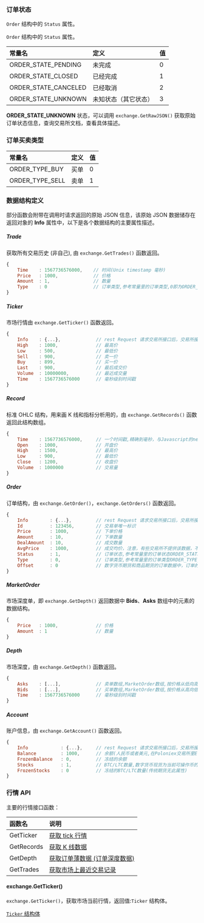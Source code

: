 ### 订单状态

`Order` 结构中的 `Status` 属性。

`Order` 结构中的 `Status` 属性。

| 常量名               | 定义                 | 值   |
| :------------------- | :------------------- | :--- |
| ORDER_STATE_PENDING  | 未完成               | 0    |
| ORDER_STATE_CLOSED   | 已经完成             | 1    |
| ORDER_STATE_CANCELED | 已经取消             | 2    |
| ORDER_STATE_UNKNOWN  | 未知状态（其它状态） | 3    |

**ORDER_STATE_UNKNOWN** 状态，可以调用 `exchange.GetRawJSON()` 获取原始订单状态信息，查询交易所文档，查看具体描述。



### 订单买卖类型

| 常量名          | 定义 | 值   |
| :-------------- | :--- | :--- |
| ORDER_TYPE_BUY  | 买单 | 0    |
| ORDER_TYPE_SELL | 卖单 | 1    |



### 数据结构定义

部分函数会附带在调用时请求返回的原始 JSON 信息，该原始 JSON 数据储存在返回对象的 **Info** 属性中，以下是各个数据结构的主要属性描述。



##### Trade



获取所有交易历史 (非自己), 由 `exchange.GetTrades()` 函数返回。



```javascript
{
    Time    : 1567736576000,    // 时间(Unix timestamp 毫秒)
    Price   : 1000,             // 价格          
    Amount  : 1,                // 数量
    Type    : 0                 // 订单类型,参考常量里的订单类型,0即为ORDER_TYPE_BUY，ORDER_TYPE_BUY的值为0
}
```



##### Ticker

市场行情由 `exchange.GetTicker()` 函数返回。

```javascript
{
    Info    : {...},             // rest Request 请求交易所接口后，交易所接口应答的原始数据
    High    : 1000,              // 最高价
    Low     : 500,               // 最低价
    Sell    : 900,               // 卖一价
    Buy     : 899,               // 买一价
    Last    : 900,               // 最后成交价
    Volume  : 10000000,          // 最近成交量
    Time    : 1567736576000      // 毫秒级别时间戳
}
```



##### Record

标准 OHLC 结构，用来画 K 线和指标分析用的，由 `exchange.GetRecords()` 函数返回此结构数组。

```javascript
{
    Time    : 1567736576000,     // 一个时间戳,精确到毫秒，与Javascript的new Date().getTime()得到的结果格式一样
    Open    : 1000,              // 开盘价
    High    : 1500,              // 最高价
    Low     : 900,               // 最低价
    Close   : 1200,              // 收盘价
    Volume  : 1000000            // 交易量
}
```



##### Order

订单结构，由 `exchange.GetOrder()`，`exchange.GetOrders()` 函数返回。

```javascript
{
    Info        : {...},         // rest Request 请求交易所接口后，交易所接口应答的原始数据
    Id          : 123456,        // 交易单唯一标识
    Price       : 1000,          // 下单价格
    Amount      : 10,            // 下单数量
    DealAmount  : 10,            // 成交数量
    AvgPrice    : 1000,          // 成交均价，注意，有些交易所不提供该数据，不提供的设置为0
    Status      : 1,             // 订单状态,参考常量里的订单状态ORDER_STATE_CLOSED
    Type        : 0,             // 订单类型,参考常量里的订单类型ORDER_TYPE_BUY
    Offset      : 0              // 数字货币期货和商品期货的订单数据中，订单的开平仓方向，ORDER_OFFSET_OPEN为开仓，ORDER_OFFSET_CLOSE为平仓方向
}
```

##### MarketOrder

市场深度单，即 `exchange.GetDepth()` 返回数据中 **Bids**、**Asks** 数组中的元素的数据结构。

```javascript
{
    Price   : 1000,              // 价格
    Amount  : 1                  // 数量
}
```

##### Depth

市场深度，由 `exchange.GetDepth()` 函数返回。

```javascript
{
    Asks    : [...],             // 卖单数组,MarketOrder数组,按价格从低向高排序
    Bids    : [...],             // 买单数组,MarketOrder数组,按价格从高向低排序
    Time    : 1567736576000      // 毫秒级别时间戳
}
```



##### Account

账户信息，由 `exchange.GetAccount()` 函数返回。

```javascript
{
    Info            : {...},     // rest Request 请求交易所接口后，交易所接口应答的原始数据
    Balance         : 1000,      // 余额(人民币或者美元,在Poloniex交易所里ETC_BTC这样的品种,Balance就指的是BTC的数量,Stocks指的是ETC数量)
    FrozenBalance   : 0,         // 冻结的余额
    Stocks          : 1,         // BTC/LTC数量,数字货币现货为当前可操作币的余额(去掉冻结的币),数字货币期货的话为合约当前可用保证金(传统期货无此属性)
    FrozenStocks    : 0          // 冻结的BTC/LTC数量(传统期货无此属性)
}
```

### 行情 API

主要的行情接口函数：

| 函数名     | 说明                                                         |
| :--------- | :----------------------------------------------------------- |
| GetTicker  | [获取 tick 行情](#exchange.GetTicker())                      |
| GetRecords | [获取 K 线数据](javascript:gotoElement('user-content-exchange.getrecords')) |
| GetDepth   | [获取订单薄数据 (订单深度数据)](javascript:gotoElement('user-content-exchange.getdepth')) |
| GetTrades  | [获取市场上最近交易记录](javascript:gotoElement('user-content-exchange.gettrades')) |

#### exchange.GetTicker()

`exchange.GetTicker()`，获取市场当前行情，返回值:`Ticker` 结构体。

[`Ticker` 结构体](#Ticker)